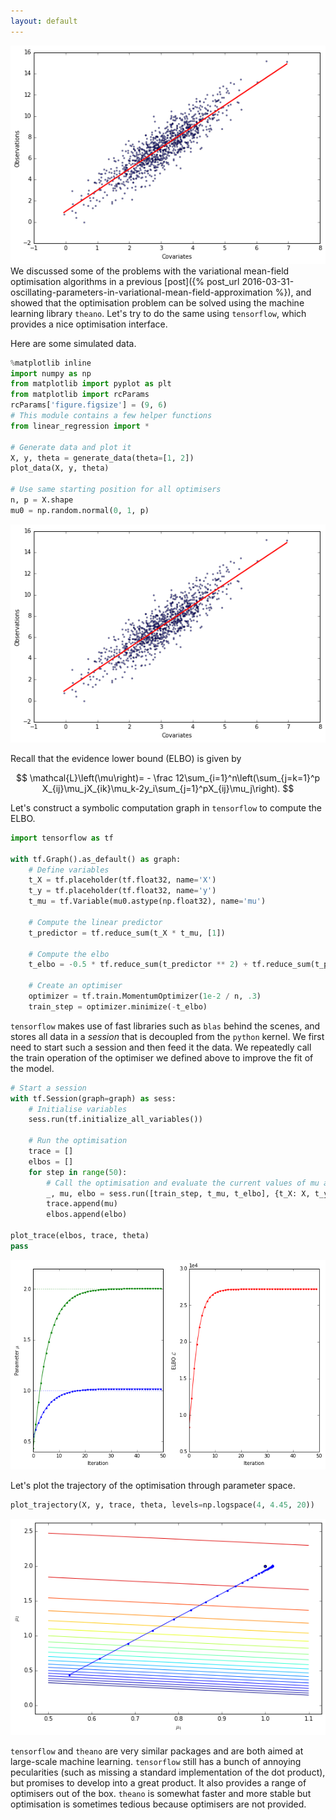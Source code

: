 ```yaml
---
layout: default
---
```


![thumbnail](/assets/2016-03-31-variational-linear-regression-in-tensorflow/2016-03-31-variational-linear-regression-in-tensorflow_2_0.png)
We discussed some of the problems with the variational mean-field optimisation algorithms in a previous [post]({% post_url 2016-03-31-oscillating-parameters-in-variational-mean-field-approximation %}), and showed that the optimisation problem can be solved using the machine learning library `theano`. Let's try to do the same using `tensorflow`, which provides a nice optimisation interface.

Here are some simulated data.


```python
%matplotlib inline
import numpy as np
from matplotlib import pyplot as plt
from matplotlib import rcParams
rcParams['figure.figsize'] = (9, 6)
# This module contains a few helper functions
from linear_regression import *

# Generate data and plot it
X, y, theta = generate_data(theta=[1, 2])
plot_data(X, y, theta)

# Use same starting position for all optimisers
n, p = X.shape
mu0 = np.random.normal(0, 1, p)
```



![png](/assets/2016-03-31-variational-linear-regression-in-tensorflow/2016-03-31-variational-linear-regression-in-tensorflow_2_0.png)



Recall that the evidence lower bound (ELBO) is given by

$$
\mathcal{L}\left(\mu\right)= - \frac 12\sum_{i=1}^n\left(\sum_{j=k=1}^p X_{ij}\mu_jX_{ik}\mu_k-2y_i\sum_{j=1}^pX_{ij}\mu_j\right).
$$

Let's construct a symbolic computation graph in `tensorflow` to compute the ELBO.


```python
import tensorflow as tf

with tf.Graph().as_default() as graph:
    # Define variables
    t_X = tf.placeholder(tf.float32, name='X')
    t_y = tf.placeholder(tf.float32, name='y')
    t_mu = tf.Variable(mu0.astype(np.float32), name='mu')

    # Compute the linear predictor
    t_predictor = tf.reduce_sum(t_X * t_mu, [1])

    # Compute the elbo
    t_elbo = -0.5 * tf.reduce_sum(t_predictor ** 2) + tf.reduce_sum(t_predictor * t_y)

    # Create an optimiser
    optimizer = tf.train.MomentumOptimizer(1e-2 / n, .3)
    train_step = optimizer.minimize(-t_elbo)
```

`tensorflow` makes use of fast libraries such as `blas` behind the scenes, and stores all data in a *session* that is decoupled from the `python` kernel. We first need to start such a session and then feed it the data. We repeatedly call the train operation of the optimiser we defined above to improve the fit of the model.


```python
# Start a session
with tf.Session(graph=graph) as sess:
    # Initialise variables
    sess.run(tf.initialize_all_variables())

    # Run the optimisation
    trace = []
    elbos = []
    for step in range(50):
        # Call the optimisation and evaluate the current values of mu and the elbo
        _, mu, elbo = sess.run([train_step, t_mu, t_elbo], {t_X: X, t_y: y})
        trace.append(mu)
        elbos.append(elbo)

plot_trace(elbos, trace, theta)
pass
```



![png](/assets/2016-03-31-variational-linear-regression-in-tensorflow/2016-03-31-variational-linear-regression-in-tensorflow_6_0.png)



Let's plot the trajectory of the optimisation through parameter space.


```python
plot_trajectory(X, y, trace, theta, levels=np.logspace(4, 4.45, 20))
```



![png](/assets/2016-03-31-variational-linear-regression-in-tensorflow/2016-03-31-variational-linear-regression-in-tensorflow_8_0.png)



`tensorflow` and `theano` are very similar packages and are both aimed at large-scale machine learning. `tensorflow` still has a bunch of annoying pecularities (such as missing a standard implementation of the dot product), but promises to develop into a great product. It also provides a range of optimisers out of the box. `theano` is somewhat faster and more stable but optimisation is sometimes tedious because optimisers are not provided.
